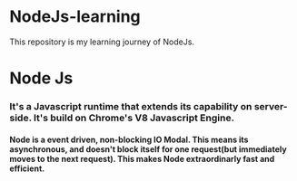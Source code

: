 # NodeJs-learning
This repository is my learning journey of NodeJs.


# Node Js
### It's a Javascript runtime that extends its capability on server-side. It's build on Chrome's V8 Javascript Engine.

#### Node is a event driven, non-blocking IO Modal. This means its asynchronous, and doesn't block itself for one request(but immediately moves to the next request). This makes Node extraordinarly fast and efficient.

